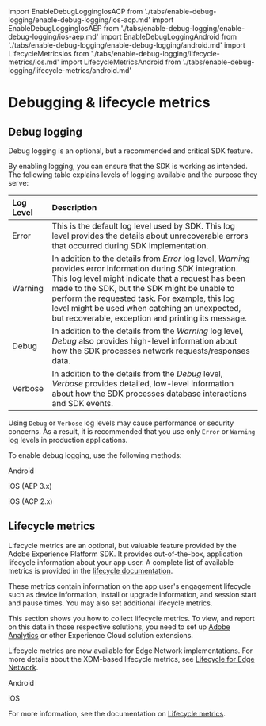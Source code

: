 import EnableDebugLoggingIosACP from './tabs/enable-debug-logging/enable-debug-logging/ios-acp.md'
import EnableDebugLoggingIosAEP from './tabs/enable-debug-logging/enable-debug-logging/ios-aep.md'
import EnableDebugLoggingAndroid from './tabs/enable-debug-logging/enable-debug-logging/android.md'
import LifecycleMetricsIos from './tabs/enable-debug-logging/lifecycle-metrics/ios.md'
import LifecycleMetricsAndroid from './tabs/enable-debug-logging/lifecycle-metrics/android.md'

# Debugging & lifecycle metrics

## Debug logging

Debug logging is an optional, but a recommended and critical SDK feature.

By enabling logging, you can ensure that the SDK is working as intended. The following table explains levels of logging available and the purpose they serve:

| Log Level | Description |
| :--- | :--- |
| Error | This is the default log level used by SDK. This log level provides the details about unrecoverable errors that occurred during SDK implementation. |
| Warning | In addition to the details from _Error_ log level, _Warning_ provides error information during SDK integration. This log level might indicate that a request has been made to the SDK, but the SDK might be unable to perform the requested task. For example, this log level might be used when catching an unexpected, but recoverable, exception and printing its message. |
| Debug | In addition to the details from the _Warning_ log level, _Debug_ also provides high-level information about how the SDK processes network requests/responses data. |
| Verbose | In addition to the details from the _Debug_ level, _Verbose_ provides detailed, low-level information about how the SDK processes database interactions and SDK events. |

<InlineAlert variant="warning" slots="text"/>

Using `Debug` or `Verbose` log levels may cause performance or security concerns. As a result, it is recommended that you use only `Error` or `Warning` log levels in production applications.

To enable debug logging, use the following methods:

<TabsBlock orientation="horizontal" slots="heading, content" repeat="3"/>

Android

<EnableDebugLoggingAndroid/>

iOS (AEP 3.x)

<EnableDebugLoggingIosAEP/>

iOS (ACP 2.x)

<EnableDebugLoggingIosACP/>

## Lifecycle metrics

Lifecycle metrics are an optional, but valuable feature provided by the Adobe Experience Platform SDK. It provides out-of-the-box, application lifecycle information about your app user. A complete list of available metrics is provided in the [lifecycle documentation](../mobile-core/lifecycle/index.md).

These metrics contain information on the app user's engagement lifecycle such as device information, install or upgrade information, and session start and pause times. You may also set additional lifecycle metrics.

<InlineAlert variant="warning" slots="text"/>

This section shows you how to collect lifecycle metrics. To view, and report on this data in those respective solutions, you need to set up [Adobe Analytics](../adobe-analytics/index.md) or other Experience Cloud solution extensions.

<InlineAlert variant="success" slots="text"/>

Lifecycle metrics are now available for Edge Network implementations. For more details about the XDM-based lifecycle metrics, see [Lifecycle for Edge Network](../lifecycle-for-edge-network/index.md).

<TabsBlock orientation="horizontal" slots="heading, content" repeat="2"/>

Android

<LifecycleMetricsAndroid/>

iOS

<LifecycleMetricsIos/>

For more information, see the documentation on [Lifecycle metrics](../mobile-core/lifecycle/index.md).

